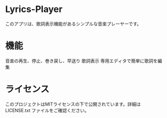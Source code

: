 # Lyrics-Player
このアプリは、歌詞表示機能があるシンプルな音楽プレーヤーです。
# 機能
音楽の再生、停止、巻き戻し、早送り
歌詞表示
専用エディタで簡単に歌詞を編集
# ライセンス
このプロジェクトはMITライセンスの下で公開されています。詳細は LICENSE.txt ファイルをご確認ください。
